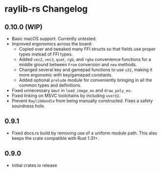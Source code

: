 # raylib-rs Changelog

## 0.10.0 (WIP)

- Basic macOS support. Currently untested.
- Improved ergonomics across the board:
  - Copied over and tweaked many FFI structs so that fields use proper types instead of FFI types.
  - Added `vec2`, `vec3`, `quat`, `rgb`, and `rgba` convenience functions for a middle ground between `From` conversion and `new` methods.
  - Changed several key and gamepad functions to use `u32`, making it more ergonomic with key/gamepad constants.
  - Added optional `prelude` module for conveniently bringing in all the common types and definitions.
- Fixed unnecessary `&mut` in `load_image_ex` and `draw_poly_ex`.
- Fixed linking on MSVC toolchains by including `user32`.
- Prevent `RaylibHandle` from being manually constructed. Fixes a safety soundness hole.

## 0.9.1

- Fixed docs.rs build by removing use of a uniform module path. This also keeps the crate compatible with Rust 1.31+.

## 0.9.0

- Initial crates.io release
